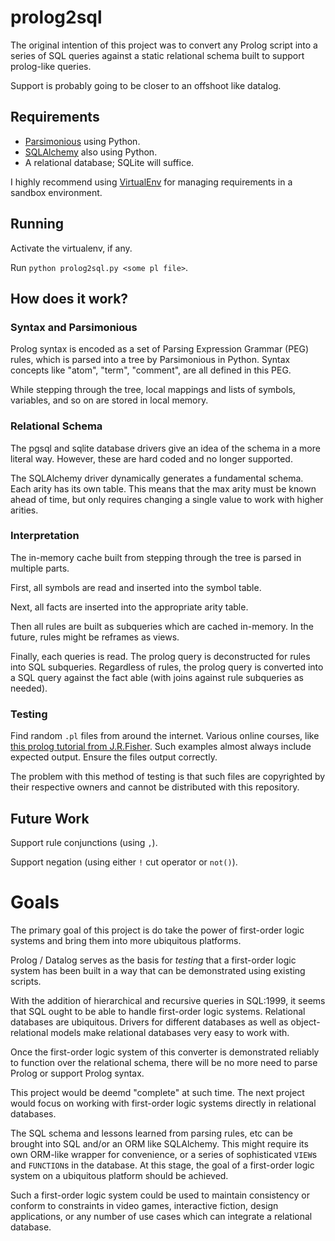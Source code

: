 # prolog2sql

The original intention of this project was to convert any Prolog script into a
series of SQL queries against a static relational schema built to support
prolog-like queries.

Support is probably going to be closer to an offshoot like datalog.

## Requirements

* [Parsimonious](https://github.com/erikrose/parsimonious) using Python.
* [SQLAlchemy](https://www.sqlalchemy.org/) also using Python.
* A relational database; SQLite will suffice.

I highly recommend using [VirtualEnv](https://pypi.org/project/virtualenv/) for
managing requirements in a sandbox environment.

## Running

Activate the virtualenv, if any.

Run `python prolog2sql.py <some pl file>`.

## How does it work?

### Syntax and Parsimonious

Prolog syntax is encoded as a set of Parsing Expression Grammar (PEG) rules,
which is parsed into a tree by Parsimonious in Python. Syntax
concepts like "atom", "term", "comment", are all defined in this PEG.

While stepping through the tree, local mappings and lists of symbols, variables,
and so on are stored in local memory.

### Relational Schema

The pgsql and sqlite database drivers give an idea of the schema in a more
literal way. However, these are hard coded and no longer supported.

The SQLAlchemy driver dynamically generates a fundamental schema. Each arity
has its own table. This means that the max arity must be known ahead of time,
but only requires changing a single value to work with higher arities.

### Interpretation

The in-memory cache built from stepping through the tree is parsed in multiple
parts.

First, all symbols are read and inserted into the symbol table.

Next, all facts are inserted into the appropriate arity table.

Then all rules are built as subqueries which are cached in-memory. In the
future, rules might be reframes as views.

Finally, each queries is read. The prolog query is deconstructed for rules
into SQL subqueries. Regardless of rules, the prolog query is converted into a
SQL query against the fact able (with joins against rule subqueries as needed).

### Testing

Find random `.pl` files from around the internet. Various online courses, like
[this prolog tutorial from J.R.Fisher](https://www.cpp.edu/~jrfisher/www/prolog_tutorial/contents.html).
Such examples almost always include expected output. Ensure the files output
correctly.

The problem with this method of testing is that such files are copyrighted by
their respective owners and cannot be distributed with this repository.

## Future Work

Support rule conjunctions (using `,`).

Support negation (using either `!` cut operator or `not()`).

# Goals

The primary goal of this project is do take the power of first-order logic
systems and bring them into more ubiquitous platforms.

Prolog / Datalog serves as the basis for *testing* that a first-order logic
system has been built in a way that can be demonstrated using existing scripts.

With the addition of hierarchical and recursive queries in SQL:1999, it seems
that SQL ought to be able to handle first-order logic systems. Relational
databases are ubiquitous. Drivers for different databases as well as
object-relational models make relational databases very easy to work with.

Once the first-order logic system of this converter is demonstrated reliably
to function over the relational schema, there will be no more need to parse
Prolog or support Prolog syntax.

This project would be deemd "complete" at such time. The next project would
focus on working with first-order logic systems directly in relational
databases.

The SQL schema and lessons learned from parsing rules, etc can be brought
into SQL and/or an ORM like SQLAlchemy. This might require its own
ORM-like wrapper for convenience, or a series of sophisticated `VIEW`s and
`FUNCTION`s in the database. At this stage, the goal of a first-order logic
system on a ubiquitous platform should be achieved.

Such a first-order logic system could be used to maintain consistency or
conform to constraints in video games, interactive fiction, design applications,
or any number of use cases which can integrate a relational database.
